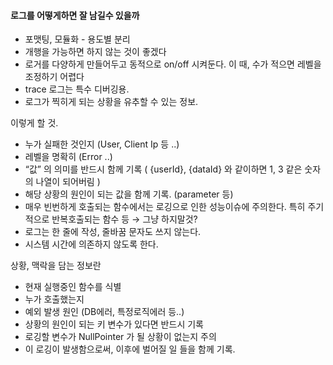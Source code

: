 #### 로그를 어떻게하면 잘 남길수 있을까  
- 포맷팅, 모듈화 - 용도별 분리
- 개행을 가능하면 하지 않는 것이 좋겠다
- 로거를 다양하게 만들어두고 동적으로 on/off 시켜둔다. 이 때, 수가 적으면 레벨을 조정하기 어렵다
- trace 로그는 특수 디버깅용.
- 로그가 찍히게 되는 상황을 유추할 수 있는 정보.

이렇게 할 것.

- 누가 실패한 것인지 (User, Client Ip 등 ..)
- 레벨을 명확히 (Error ..)
- “값” 의 의미를 반드시 함께 기록 ( {userId}, {dataId} 와 같이하면 1, 3 같은 숫자의 나열이 되어버림 )
- 해당 상황의 원인이 되는 값을 함께 기록. (parameter 등)
- 매우 빈번하게 호출되는 함수에서는 로깅으로 인한 성능이슈에 주의한다. 특히 주기적으로 반복호출되는 함수 등 → 그냥 하지말것?
- 로그는 한 줄에 작성, 줄바꿈 문자도 쓰지 않는다.
- 시스템 시간에 의존하지 않도록 한다.

상황, 맥락을 담는 정보란

- 현재 실행중인 함수를 식별
- 누가 호출했는지
- 예외 발생 원인 (DB에러, 특정로직에러 등..)
- 상황의 원인이 되는 키 변수가 있다면 반드시 기록
- 로깅할 변수가 NullPointer 가 될 상황이 없는지 주의
- 이 로깅이 발생함으로써, 이후에 벌어질 일 들을 함께 기록.